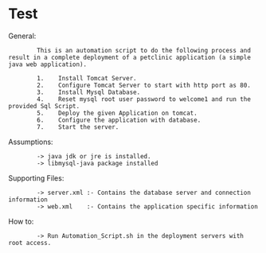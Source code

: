 # Test

General:

            This is an automation script to do the following process and result in a complete deployment of a petclinic application (a simple java web application).
          
            1.    Install Tomcat Server.
            2.    Configure Tomcat Server to start with http port as 80.
            3.    Install Mysql Database.
            4.    Reset mysql root user password to welcome1 and run the provided Sql Script.
            5.    Deploy the given Application on tomcat.
            6.    Configure the application with database.
            7.    Start the server.

Assumptions:

            -> java jdk or jre is installed.
            -> libmysql-java package installed

Supporting Files:
            
            -> server.xml :- Contains the database server and connection information
            -> web.xml    :- Contains the application specific information

How to:

            -> Run Automation_Script.sh in the deployment servers with root access.
